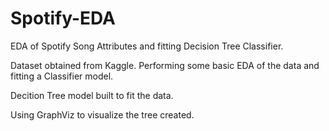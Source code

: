 # Spotify-EDA
EDA of Spotify Song Attributes and fitting Decision Tree Classifier.

Dataset obtained from Kaggle.
Performing some basic EDA of the data and fitting a Classifier model.

Decition Tree model built to fit the data.

Using GraphViz to visualize the tree created.
